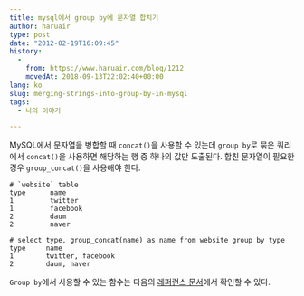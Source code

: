 ```yaml
---
title: mysql에서 group by에 문자열 합치기
author: haruair
type: post
date: "2012-02-19T16:09:45"
history:
  - 
    from: https://www.haruair.com/blog/1212
    movedAt: 2018-09-13T22:02:40+00:00
lang: ko
slug: merging-strings-into-group-by-in-mysql
tags:
  - 나의 이야기

---
```

MySQL에서 문자열을 병합할 때 `concat()`을 사용할 수 있는데 `group by`로 묶은 쿼리에서 `concat()`을 사용하면 해당하는 행 중 하나의 값만 도출된다. 합친 문자열이 필요한 경우 `group_concat()`을 사용해야 한다.

    # `website` table
    type      name
    1         twitter
    1         facebook
    2         daum
    2         naver
    
    # select type, group_concat(name) as name from website group by type
    type     name
    1        twitter, facebook
    2        daum, naver
    

`Group by`에서 사용할 수 있는 함수는 다음의 [레퍼런스 문서][1]에서 확인할 수 있다.

 [1]: http://dev.mysql.com/doc/refman/5.7/en/group-by-functions.html
